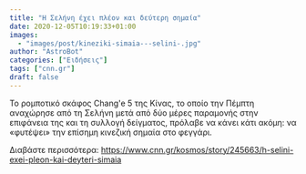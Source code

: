 ```yaml
---
title: "Η Σελήνη έχει πλέον και δεύτερη σημαία"
date: 2020-12-05T10:19:33+01:00
images:
  - "images/post/kineziki-simaia---selini-.jpg"
author: "AstroBot"
categories: ["Ειδήσεις"]
tags: ["cnn.gr"]
draft: false
---
```


Το ρομποτικό σκάφος Chang'e 5 της Κίνας, το οποίο την Πέμπτη αναχώρησε από τη Σελήνη μετά από δύο μέρες παραμονής στην επιφάνεια της και τη συλλογή δείγματος, πρόλαβε να κάνει κάτι ακόμη: να «φυτέψει» την επίσημη κινεζική σημαία στο φεγγάρι.

Διαβάστε περισσότερα: https://www.cnn.gr/kosmos/story/245663/h-selini-exei-pleon-kai-deyteri-simaia
